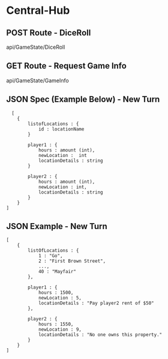 # Central-Hub

## POST Route - DiceRoll

api/GameState/DiceRoll


## GET Route - Request Game Info

api/GameState/GameInfo


## JSON Spec (Example Below) - New Turn

```
  [
	{
		listofLocations : {
			id : locationName
		}
	
		player1 : {
			hours : amount (int),
			newLocation :  int
			locationDetails : string	
		}

		player2 : {
			hours : amount (int),
			newLocation : int,
			locationDetails : string
		}
	}	
]
```
## JSON Example - New Turn

```
[
	{
		listOfLocations : {
			1 : "Go",
			2 : "First Brown Street",
			...,
			40 : "Mayfair"
		},
		
		player1 : {
			hours : 1500,
			newLocation : 5,
			locationDetails : "Pay player2 rent of $50"
		},
		
		player2 : {
			hours : 1550,
			newLocation : 9,
			locationDetails : "No one owns this property."
		}
	}
]
```
